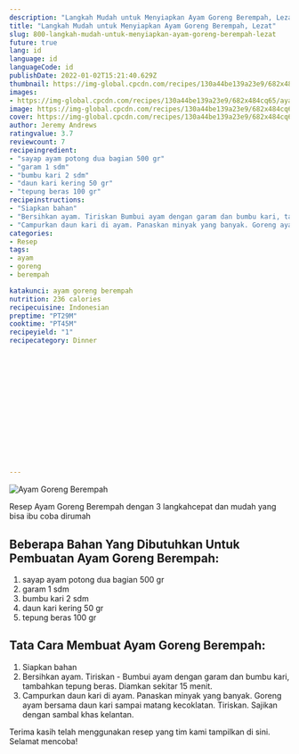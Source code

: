 ```yaml
---
description: "Langkah Mudah untuk Menyiapkan Ayam Goreng Berempah, Lezat"
title: "Langkah Mudah untuk Menyiapkan Ayam Goreng Berempah, Lezat"
slug: 800-langkah-mudah-untuk-menyiapkan-ayam-goreng-berempah-lezat
future: true
lang: id
language: id
languageCode: id
publishDate: 2022-01-02T15:21:40.629Z 
thumbnail: https://img-global.cpcdn.com/recipes/130a44be139a23e9/682x484cq65/ayam-goreng-berempah-foto-resep-utama.webp
images:
- https://img-global.cpcdn.com/recipes/130a44be139a23e9/682x484cq65/ayam-goreng-berempah-foto-resep-utama.webp
image: https://img-global.cpcdn.com/recipes/130a44be139a23e9/682x484cq65/ayam-goreng-berempah-foto-resep-utama.webp
cover: https://img-global.cpcdn.com/recipes/130a44be139a23e9/682x484cq65/ayam-goreng-berempah-foto-resep-utama.webp
author: Jeremy Andrews
ratingvalue: 3.7
reviewcount: 7
recipeingredient:
- "sayap ayam potong dua bagian 500 gr"
- "garam 1 sdm"
- "bumbu kari 2 sdm"
- "daun kari kering 50 gr"
- "tepung beras 100 gr"
recipeinstructions:
- "Siapkan bahan"
- "Bersihkan ayam. Tiriskan Bumbui ayam dengan garam dan bumbu kari, tambahkan tepung beras. Diamkan sekitar 15 menit."
- "Campurkan daun kari di ayam. Panaskan minyak yang banyak. Goreng ayam bersama daun kari sampai matang kecoklatan. Tiriskan. Sajikan dengan sambal khas kelantan."
categories:
- Resep
tags:
- ayam
- goreng
- berempah

katakunci: ayam goreng berempah 
nutrition: 236 calories
recipecuisine: Indonesian
preptime: "PT29M"
cooktime: "PT45M"
recipeyield: "1"
recipecategory: Dinner


     
    
    
    
    
    
    
    
    
    
    
      
    
---
```



![Ayam Goreng Berempah](https://img-global.cpcdn.com/recipes/130a44be139a23e9/682x484cq65/ayam-goreng-berempah-foto-resep-utama.webp)

Resep Ayam Goreng Berempah    dengan 3 langkahcepat dan mudah yang bisa ibu coba dirumah

<!--inarticleads1-->

## Beberapa Bahan Yang Dibutuhkan Untuk Pembuatan Ayam Goreng Berempah:

1. sayap ayam potong dua bagian 500 gr
1. garam 1 sdm
1. bumbu kari 2 sdm
1. daun kari kering 50 gr
1. tepung beras 100 gr



<!--inarticleads2-->

## Tata Cara Membuat Ayam Goreng Berempah:

1. Siapkan bahan
1. Bersihkan ayam. Tiriskan - Bumbui ayam dengan garam dan bumbu kari, tambahkan tepung beras. Diamkan sekitar 15 menit.
1. Campurkan daun kari di ayam. Panaskan minyak yang banyak. Goreng ayam bersama daun kari sampai matang kecoklatan. Tiriskan. Sajikan dengan sambal khas kelantan.




Terima kasih telah menggunakan resep yang tim kami tampilkan di sini. Selamat mencoba!
